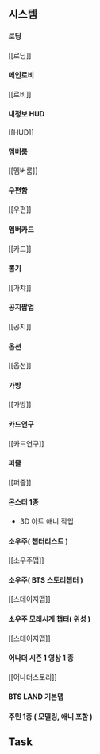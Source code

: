 


## 시스템
#### 로딩
[[로딩]]

#### 메인로비
[[로비]]

#### 내정보 HUD
[[HUD]]

#### 멤버룸
[[멤버룸]]


#### 우편함
[[우편]]

#### 멤버카드
[[카드]]

#### 뽑기
[[가챠]]

#### 공지팝업
[[공지]]

#### 옵션
[[옵션]]

#### 가방
[[가방]]

#### 카드연구
[[카드연구]]

#### 퍼즐
[[퍼즐]]

#### 몬스터 1종
- 3D 아트 애니 작업
#### 소우주( 챕터리스트 )
[[소우주맵]]

#### 소우주( BTS 스토리챕터 )
[[스테이지맵]]
#### 소우주 모래시계 챕터( 위성 )
[[스테이지맵]]

#### 어나더 시즌 1 영상 1 종
[[어나더스토리]]

#### BTS LAND 기본맵

#### 주민 1종 ( 모델링, 애니 포함 )




## Task
